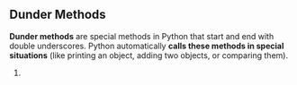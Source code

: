 
## Dunder Methods

**Dunder methods** are special methods in Python that start and end with double underscores. Python automatically **calls these methods in special situations** (like printing an object, adding two objects, or comparing them).

1. 
